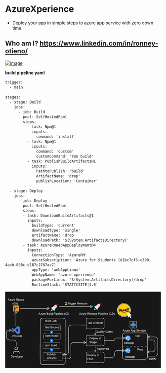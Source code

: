 # AzureXperience
 - Deploy your app in simple steps to azure app service with zero down time.

## Who am I? https://www.linkedin.com/in/ronney-otieno/
[![image](https://github.com/user-attachments/assets/133898fb-da25-4146-b8fc-490057bd7986)](https://www.linkedin.com/in/ronney-otieno/)

**build pipeline yaml**
```
trigger:
  - main

stages:
  - stage: Build
    jobs:
      - job: Build
        pool: SelfHostedPool
        steps:
          - task: Npm@1
            inputs:
              command: 'install'
          - task: Npm@1
            inputs:
              command: 'custom'
              customCommand: 'run build'
          - task: PublishBuildArtifacts@1
            inputs:
              PathtoPublish: 'build'
              ArtifactName: 'drop'
              publishLocation: 'Container'
  
  - stage: Deploy
    jobs:
      - job: Deploy
        pool: SelfHostedPool
        steps:
        - task: DownloadBuildArtifacts@1
          inputs:
            buildType: 'current'
            downloadType: 'single'
            artifactName: 'drop'
            downloadPath: '$(System.ArtifactsDirectory)'
        - task: AzureRmWebAppDeployment@4
          inputs:
            ConnectionType: 'AzureRM'
            azureSubscription: 'Azure for Students (d1bc7cf6-c398-4aeb-898c-d187c2787ac7)'
            appType: 'webAppLinux'
            WebAppName: 'azure-xperience'
            packageForLinux: '$(System.ArtifactsDirectory)/drop'
            RuntimeStack: 'STATICSITE|1.0'
```


![alt text](image.png)
